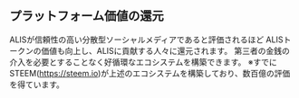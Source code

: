 ## プラットフォーム価値の還元
ALISが信頼性の高い分散型ソーシャルメディアであると評価されるほど
ALISトークンの価値も向上し、ALISに貢献する人々に還元されます。
第三者の金銭の介入を必要とすることなく好循環なエコシステムを構築できます。
※すでにSTEEM(https://steem.io)が上述のエコシステムを構築しており、数百億の評価を得ています。
